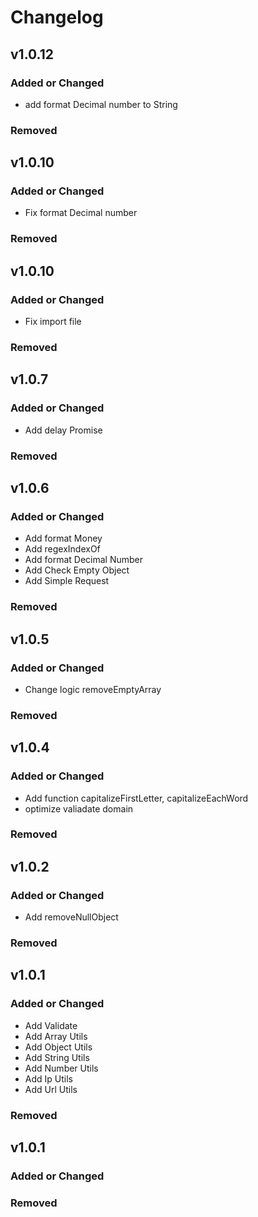 # Changelog

## v1.0.12

### Added or Changed

- add format Decimal number to String

### Removed

## v1.0.10

### Added or Changed

- Fix format Decimal number

### Removed

## v1.0.10

### Added or Changed

- Fix import file

### Removed

## v1.0.7

### Added or Changed

- Add delay Promise

### Removed

## v1.0.6

### Added or Changed

- Add format Money
- Add regexIndexOf
- Add format Decimal Number
- Add Check Empty Object
- Add Simple Request

### Removed

## v1.0.5

### Added or Changed

- Change logic removeEmptyArray

### Removed

## v1.0.4

### Added or Changed

- Add function capitalizeFirstLetter, capitalizeEachWord
- optimize valiadate domain

### Removed

## v1.0.2

### Added or Changed

- Add removeNullObject

### Removed

## v1.0.1

### Added or Changed

- Add Validate
- Add Array Utils
- Add Object Utils
- Add String Utils
- Add Number Utils
- Add Ip Utils
- Add Url Utils

### Removed

## v1.0.1

### Added or Changed

### Removed
